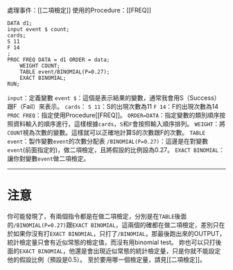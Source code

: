 處理事件：[[二項檢定]]
使用的Procedure：[[FREQ]]
```SAS
DATA d1;
input event $ count;
cards;
S 11
F 14
;
PROC FREQ DATA = d1 ORDER = data;
	WEIGHT COUNT;
	TABLE event/BINOMIAL(P=0.27);
	EXACT BINOMIAL;
RUN;
```
`input`：定義變數
	`event $`：這個是表示結果的變數，通常我會用S（Success）跟F（Fail）來表示。
`cards`：
	`S 11`：S的出現次數為11
	`F 14`：F的出現次數為14
`PROC FREQ`：指定使用Procedure[[FREQ]]。
	`ORDER=DATA`：指定變數的類別順序按照資料輸入的順序進行，這樣根據`cards`，`S`和`F`會按照輸入順序排列。
`WEIGHT`：將`COUNT`視為次數的變數。這樣就可以正確地計算S的次數跟F的次數。
`TABLE event`：製作變數`event`的次數分配表
`/BINOMIAL(P=0.27)`：這邊是在對變數`event`(前面指定的)，做二項檢定，且將假設的比例設為0.27。
`EXACT BINOMIAL`：讓你對變數`event`做二項檢定。
- - -
# 注意
你可能發現了，有兩個指令都是在做二項檢定，分別是在`TABLE`後面的`/BINOMIAL(P=0.27)`跟`EXACT BINOMIAL`，這兩個的確都在做二項檢定，差別只在於如果你沒有打`EXACT BINOMIAL`，只打了`/BINOMIAL`，那最後跑出來的OUTPUT，統計檢定量只會有近似常態的檢定值，而沒有用binomial test。
妳也可以只打後面的`EXACT BINOMIAL`，他還是會出現近似常態的統計檢定量，只是你就不能設定他的假設比例（預設是0.5）。
至於要用哪一個檢定量，請見[[二項檢定]]。